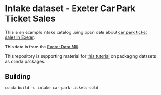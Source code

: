 # Intake dataset - Exeter Car Park Ticket Sales

This is an example intake catalog using open data about [car park ticket sales in Exeter](https://exeterdatamill.com/dataset/car-park-tickets-sold).

This data is from the [Exeter Data Mill](https://exeterdatamill.com).

This repository is supporting material for [this tutorial](https://www.informaticslab.co.uk/home/2018/9/13/tutorial-how-to-build-an-intake-catalog) on packaging datasets as conda packages.

## Building

```
conda build -c intake car-park-tickets-sold
```

